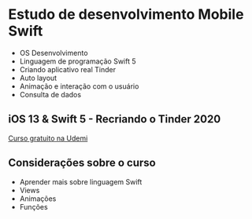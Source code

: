 #  Estudo de desenvolvimento Mobile Swift 

* OS Desenvolvimento
* Linguagem de programação Swift 5
* Criando aplicativo real Tinder
* Auto layout
* Animação e interação com o usuário
* Consulta de dados

## iOS 13 & Swift 5 - Recriando o Tinder 2020
[Curso gratuito na Udemi](https://www.udemy.com/course/ios-13-swift-5-recriando-o-tinder-2020/)

## Considerações sobre o curso
* Aprender mais sobre linguagem Swift
* Views
* Animações
* Funções

